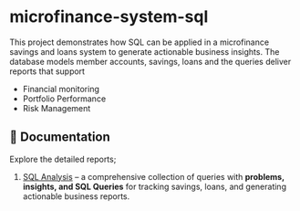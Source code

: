# microfinance-system-sql
This project demonstrates how SQL can be applied in a microfinance savings and loans system to generate actionable business insights. 
The database models member accounts, savings, loans and the queries deliver reports that support
- Financial monitoring
- Portfolio Performance 
- Risk Management 


## 📄 Documentation

Explore the detailed reports; 

1. [SQL Analysis](analysis.md) – a comprehensive collection of queries with **problems, insights, and SQL Queries** for tracking savings, loans, and generating actionable business reports.

